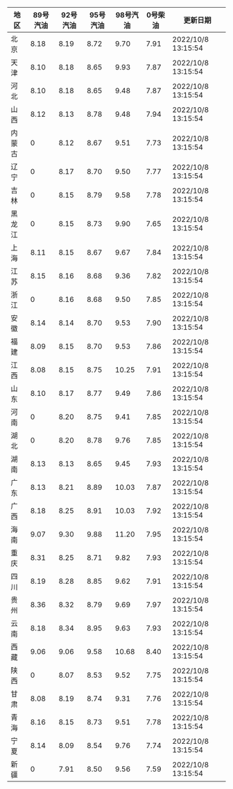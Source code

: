 | 地区 | 89号汽油 | 92号汽油 | 95号汽油 | 98号汽油 | 0号柴油 | 更新日期 |
| --- | --- | --- | --- | --- | --- | --- |
| 北京 | 8.18 | 8.19 | 8.72 | 9.70 | 7.91 | 2022/10/8 13:15:54 |
| 天津 | 8.10 | 8.18 | 8.65 | 9.93 | 7.87 | 2022/10/8 13:15:54 |
| 河北 | 8.10 | 8.18 | 8.65 | 9.48 | 7.87 | 2022/10/8 13:15:54 |
| 山西 | 8.12 | 8.13 | 8.78 | 9.48 | 7.94 | 2022/10/8 13:15:54 |
| 内蒙古 | 0 | 8.12 | 8.67 | 9.51 | 7.73 | 2022/10/8 13:15:54 |
| 辽宁 | 0 | 8.17 | 8.70 | 9.50 | 7.77 | 2022/10/8 13:15:54 |
| 吉林 | 0 | 8.15 | 8.79 | 9.58 | 7.78 | 2022/10/8 13:15:54 |
| 黑龙江 | 0 | 8.15 | 8.73 | 9.90 | 7.65 | 2022/10/8 13:15:54 |
| 上海 | 8.11 | 8.15 | 8.67 | 9.67 | 7.84 | 2022/10/8 13:15:54 |
| 江苏 | 8.15 | 8.16 | 8.68 | 9.36 | 7.82 | 2022/10/8 13:15:54 |
| 浙江 | 0 | 8.16 | 8.68 | 9.50 | 7.85 | 2022/10/8 13:15:54 |
| 安徽 | 8.14 | 8.14 | 8.70 | 9.53 | 7.90 | 2022/10/8 13:15:54 |
| 福建 | 8.09 | 8.15 | 8.70 | 9.53 | 7.86 | 2022/10/8 13:15:54 |
| 江西 | 8.08 | 8.15 | 8.75 | 10.25 | 7.91 | 2022/10/8 13:15:54 |
| 山东 | 8.10 | 8.17 | 8.77 | 9.49 | 7.86 | 2022/10/8 13:15:54 |
| 河南 | 0 | 8.20 | 8.75 | 9.41 | 7.85 | 2022/10/8 13:15:54 |
| 湖北 | 0 | 8.20 | 8.78 | 9.76 | 7.85 | 2022/10/8 13:15:54 |
| 湖南 | 8.13 | 8.13 | 8.65 | 9.45 | 7.93 | 2022/10/8 13:15:54 |
| 广东 | 8.13 | 8.21 | 8.89 | 10.03 | 7.87 | 2022/10/8 13:15:54 |
| 广西 | 8.18 | 8.25 | 8.91 | 10.03 | 7.92 | 2022/10/8 13:15:54 |
| 海南 | 9.07 | 9.30 | 9.88 | 11.20 | 7.95 | 2022/10/8 13:15:54 |
| 重庆 | 8.31 | 8.25 | 8.71 | 9.82 | 7.93 | 2022/10/8 13:15:54 |
| 四川 | 8.19 | 8.28 | 8.85 | 9.62 | 7.91 | 2022/10/8 13:15:54 |
| 贵州 | 8.36 | 8.32 | 8.79 | 9.69 | 7.97 | 2022/10/8 13:15:54 |
| 云南 | 8.18 | 8.34 | 8.95 | 9.63 | 7.93 | 2022/10/8 13:15:54 |
| 西藏 | 9.06 | 9.06 | 9.58 | 10.68 | 8.40 | 2022/10/8 13:15:54 |
| 陕西 | 0 | 8.07 | 8.53 | 9.52 | 7.75 | 2022/10/8 13:15:54 |
| 甘肃 | 8.08 | 8.19 | 8.74 | 9.31 | 7.76 | 2022/10/8 13:15:54 |
| 青海 | 8.16 | 8.15 | 8.73 | 9.51 | 7.78 | 2022/10/8 13:15:54 |
| 宁夏 | 8.14 | 8.09 | 8.54 | 9.76 | 7.74 | 2022/10/8 13:15:54 |
| 新疆 | 0 | 7.91 | 8.50 | 9.56 | 7.59 | 2022/10/8 13:15:54 |
